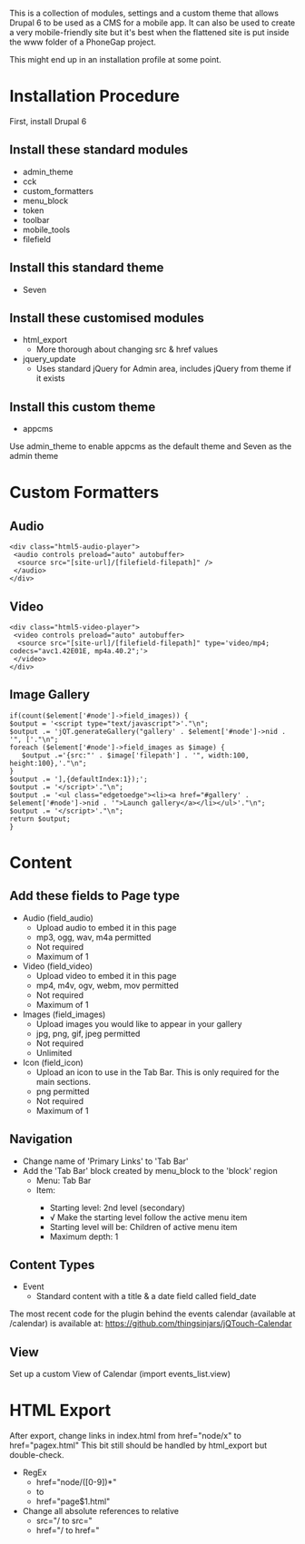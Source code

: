 This is a collection of modules, settings and a custom theme that allows Drupal 6 to be used as a CMS for a mobile app. It can also be used to create a very mobile-friendly site but it's best when the flattened site is put inside the www folder of a PhoneGap project.

This might end up in an installation profile at some point.


Installation Procedure
======================

First, install Drupal 6

Install these standard modules
------------------------------
 * admin_theme
 * cck
 * custom_formatters
 * menu_block
 * token
 * toolbar
 * mobile_tools
 * filefield

Install this standard theme
---------------------------
 * Seven

Install these customised modules
--------------------------
 * html_export
   * More thorough about changing src & href values
 * jquery_update
   * Uses standard jQuery for Admin area, includes jQuery from theme if it exists

Install this custom theme
-------------------------
 * appcms

Use admin_theme to enable appcms as the default theme and Seven as the admin theme



Custom Formatters
=================

Audio
-----
    <div class="html5-audio-player">
     <audio controls preload="auto" autobuffer> 
      <source src="[site-url]/[filefield-filepath]" />
     </audio>
    </div>

Video
-----
    <div class="html5-video-player">
     <video controls preload="auto" autobuffer> 
      <source src="[site-url]/[filefield-filepath]" type='video/mp4; codecs="avc1.42E01E, mp4a.40.2";'>
     </video>
    </div>

Image Gallery
-------------
    if(count($element['#node']->field_images)) {
    $output = '<script type="text/javascript">'."\n";
    $output .= 'jQT.generateGallery("gallery' . $element['#node']->nid . '", ['."\n";
    foreach ($element['#node']->field_images as $image) {
       $output .='{src:"' . $image['filepath'] . '", width:100, height:100},'."\n";
    }
    $output .= '],{defaultIndex:1});';
    $output .= '</script>'."\n";
    $output .= '<ul class="edgetoedge"><li><a href="#gallery' . $element['#node']->nid . '">Launch gallery</a></li></ul>'."\n";
    $output .= '</script>'."\n";
    return $output;
    }

Content
=============
Add these fields to Page type
----------------
 * Audio (field_audio)
   * Upload audio to embed it in this page
   * mp3, ogg, wav, m4a permitted
   * Not required
   * Maximum of 1
 * Video (field_video)
   * Upload video to embed it in this page
   * mp4, m4v, ogv, webm, mov permitted
   * Not required
   * Maximum of 1
 * Images (field_images)
   * Upload images you would like to appear in your gallery
   * jpg, png, gif, jpeg permitted
   * Not required
   * Unlimited
 * Icon (field_icon)
   * Upload an icon to use in the Tab Bar. This is only required for the main sections.
   * png permitted
   * Not required
   * Maximum of 1

Navigation
----------
 * Change name of 'Primary Links' to 'Tab Bar'
 * Add the 'Tab Bar' block created by menu_block to the 'block' region
   * Menu: Tab Bar
   * Item: <root of Tab Bar>
	 * Starting level: 2nd level (secondary)
	 * √ Make the starting level follow the active menu item
	 * Starting level will be: Children of active menu item
	 * Maximum depth: 1

Content Types
-------------
 * Event
   * Standard content with a title & a date field called field_date

The most recent code for the plugin behind the events calendar (available at /calendar) is available at:
https://github.com/thingsinjars/jQTouch-Calendar

View
----
Set up a custom View of Calendar
(import events_list.view)

HTML Export
===========
After export, change links in index.html from href="node/x" to href="pagex.html"
This bit still should be handled by html_export but double-check.

 * RegEx
	 * href="node/([0-9])*"
	 * to
	 * href="page$1.html"
 * Change all absolute references to relative
   * src="/ to src="
   * href="/ to href="